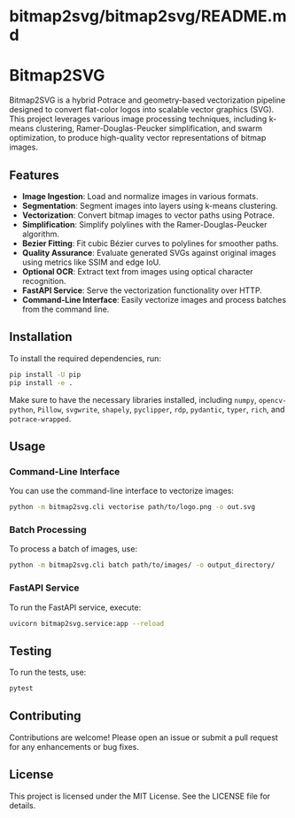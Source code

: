 # bitmap2svg/bitmap2svg/README.md

# Bitmap2SVG

Bitmap2SVG is a hybrid Potrace and geometry-based vectorization pipeline designed to convert flat-color logos into scalable vector graphics (SVG). This project leverages various image processing techniques, including k-means clustering, Ramer-Douglas-Peucker simplification, and swarm optimization, to produce high-quality vector representations of bitmap images.

## Features

- **Image Ingestion**: Load and normalize images in various formats.
- **Segmentation**: Segment images into layers using k-means clustering.
- **Vectorization**: Convert bitmap images to vector paths using Potrace.
- **Simplification**: Simplify polylines with the Ramer-Douglas-Peucker algorithm.
- **Bezier Fitting**: Fit cubic Bézier curves to polylines for smoother paths.
- **Quality Assurance**: Evaluate generated SVGs against original images using metrics like SSIM and edge IoU.
- **Optional OCR**: Extract text from images using optical character recognition.
- **FastAPI Service**: Serve the vectorization functionality over HTTP.
- **Command-Line Interface**: Easily vectorize images and process batches from the command line.

## Installation

To install the required dependencies, run:

```bash
pip install -U pip
pip install -e .
```

Make sure to have the necessary libraries installed, including `numpy`, `opencv-python`, `Pillow`, `svgwrite`, `shapely`, `pyclipper`, `rdp`, `pydantic`, `typer`, `rich`, and `potrace-wrapped`.

## Usage

### Command-Line Interface

You can use the command-line interface to vectorize images:

```bash
python -m bitmap2svg.cli vectorise path/to/logo.png -o out.svg
```

### Batch Processing

To process a batch of images, use:

```bash
python -m bitmap2svg.cli batch path/to/images/ -o output_directory/
```

### FastAPI Service

To run the FastAPI service, execute:

```bash
uvicorn bitmap2svg.service:app --reload
```

## Testing

To run the tests, use:

```bash
pytest
```

## Contributing

Contributions are welcome! Please open an issue or submit a pull request for any enhancements or bug fixes.

## License

This project is licensed under the MIT License. See the LICENSE file for details.